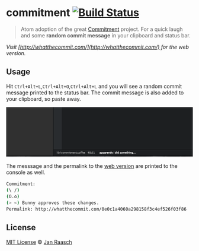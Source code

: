 # commitment [![Build Status][travis-image]][travis-url]

> Atom adoption of the great [Commitment][commitment-url] project. For a quick laugh and some **random commit message** in your clipboard and status bar.

*Visit [http://whatthecommit.com/](http://whatthecommit.com/) for the web version.*

## Usage

Hit `Ctrl+Alt+L`,`Ctrl+Alt+O`,`Ctrl+Alt+L` and you will see a random commit message printed to the status bar. The commit message is also added to your clipboard, so paste away.

![screenshot](https://raw.githubusercontent.com/janraasch/atom-commitment/master/screenshot.png)

The messsage and the permalink to the [web version](http://whatthecommit.com/) are printed to the console as well.

```bash
Commitment:
(\ /)
(O.o)
(> <) Bunny approves these changes.
Permalink: http://whatthecommit.com/0e0c1a4060a298158f3c4ef526f03f86
```

## License

[MIT License](http://en.wikipedia.org/wiki/MIT_License) © [Jan Raasch](http://janraasch.com)

[commitment-url]: https://github.com/ngerakines/commitment

[travis-url]: http://travis-ci.org/janraasch/atom-commitment
[travis-image]: https://travis-ci.org/janraasch/atom-commitment.svg?branch=master
